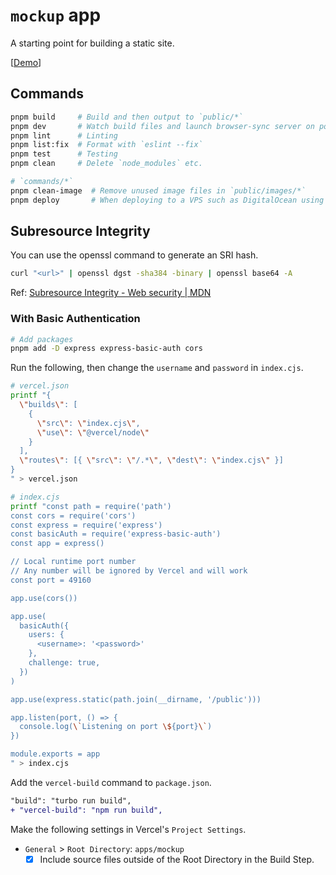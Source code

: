 # `mockup` app

A starting point for building a static site.

[[Demo](https://nextjs-template-mockup.usagizmo.com/)]

## Commands

```bash
pnpm build     # Build and then output to `public/*`
pnpm dev       # Watch build files and launch browser-sync server on port 8000
pnpm lint      # Linting
pnpm list:fix  # Format with `eslint --fix`
pnpm test      # Testing
pnpm clean     # Delete `node_modules` etc.

# `commands/*`
pnpm clean-image  # Remove unused image files in `public/images/*`
pnpm deploy       # When deploying to a VPS such as DigitalOcean using `rsync`
```

## Subresource Integrity

You can use the openssl command to generate an SRI hash.

```bash
curl "<url>" | openssl dgst -sha384 -binary | openssl base64 -A
```

Ref: [Subresource Integrity - Web security | MDN](https://developer.mozilla.org/en-US/docs/Web/Security/Subresource_Integrity)

### With Basic Authentication

```bash
# Add packages
pnpm add -D express express-basic-auth cors
```

Run the following, then change the `username` and `password` in `index.cjs`.

```bash
# vercel.json
printf "{
  \"builds\": [
    {
      \"src\": \"index.cjs\",
      \"use\": \"@vercel/node\"
    }
  ],
  \"routes\": [{ \"src\": \"/.*\", \"dest\": \"index.cjs\" }]
}
" > vercel.json

# index.cjs
printf "const path = require('path')
const cors = require('cors')
const express = require('express')
const basicAuth = require('express-basic-auth')
const app = express()

// Local runtime port number
// Any number will be ignored by Vercel and will work
const port = 49160

app.use(cors())

app.use(
  basicAuth({
    users: {
      <username>: '<password>'
    },
    challenge: true,
  })
)

app.use(express.static(path.join(__dirname, '/public')))

app.listen(port, () => {
  console.log(\`Listening on port \${port}\`)
})

module.exports = app
" > index.cjs
```

Add the `vercel-build` command to `package.json`.

```diff
"build": "turbo run build",
+ "vercel-build": "npm run build",
```

Make the following settings in Vercel's `Project Settings`.

- `General` > `Root Directory`: `apps/mockup`
  - [x] Include source files outside of the Root Directory in the Build Step.
